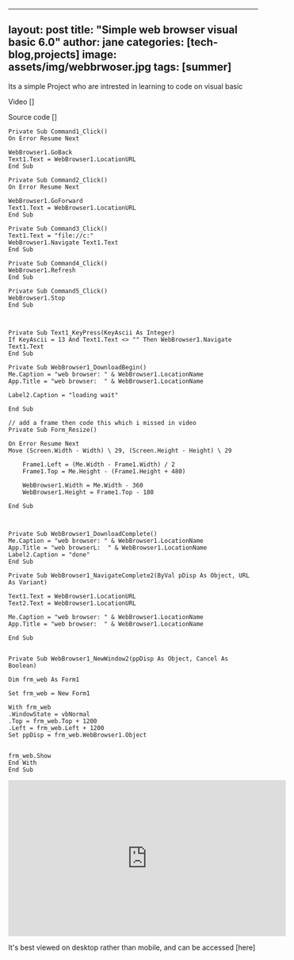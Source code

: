 
---
layout: post
title:  "Simple web browser visual basic 6.0"
author: jane
categories: [tech-blog,projects]
image: assets/img/webbrwoser.jpg
tags: [summer]
---



Its a simple Project who are intrested in learning to code on visual basic

Video []


Source code []


```
Private Sub Command1_Click()
On Error Resume Next

WebBrowser1.GoBack
Text1.Text = WebBrowser1.LocationURL
End Sub

Private Sub Command2_Click()
On Error Resume Next

WebBrowser1.GoForward
Text1.Text = WebBrowser1.LocationURL
End Sub

Private Sub Command3_Click()
Text1.Text = "file://c:"
WebBrowser1.Navigate Text1.Text
End Sub

Private Sub Command4_Click()
WebBrowser1.Refresh
End Sub

Private Sub Command5_Click()
WebBrowser1.Stop
End Sub



Private Sub Text1_KeyPress(KeyAscii As Integer)
If KeyAscii = 13 And Text1.Text <> "" Then WebBrowser1.Navigate Text1.Text
End Sub

Private Sub WebBrowser1_DownloadBegin()
Me.Caption = "web browser: " & WebBrowser1.LocationName
App.Title = "web browser:  " & WebBrowser1.LocationName

Label2.Caption = "loading wait"

End Sub

// add a frame then code this which i missed in video
Private Sub Form_Resize()

On Error Resume Next
Move (Screen.Width - Width) \ 29, (Screen.Height - Height) \ 29

    Frame1.Left = (Me.Width - Frame1.Width) / 2
    Frame1.Top = Me.Height - (Frame1.Height + 480)
    
    WebBrowser1.Width = Me.Width - 360
    WebBrowser1.Height = Frame1.Top - 180

End Sub



Private Sub WebBrowser1_DownloadComplete()
Me.Caption = "web browser: " & WebBrowser1.LocationName
App.Title = "web browserL:  " & WebBrowser1.LocationName
Label2.Caption = "done"
End Sub

Private Sub WebBrowser1_NavigateComplete2(ByVal pDisp As Object, URL As Variant)

Text1.Text = WebBrowser1.LocationURL
Text2.Text = WebBrowser1.LocationURL

Me.Caption = "web browser: " & WebBrowser1.LocationName
App.Title = "web browser:  " & WebBrowser1.LocationName

End Sub


Private Sub WebBrowser1_NewWindow2(ppDisp As Object, Cancel As Boolean)

Dim frm_web As Form1

Set frm_web = New Form1

With frm_web
.WindowState = vbNormal
.Top = frm_web.Top + 1200
.Left = frm_web.Left + 1200
Set ppDisp = frm_web.WebBrowser1.Object


frm_web.Show
End With
End Sub

```
<iframe width="560" height="315" src="https://www.youtube.com/embed/BSCI6QPCnd4" frameborder="0" allow="accelerometer; autoplay; encrypted-media; gyroscope; picture-in-picture" allowfullscreen></iframe>


It's best viewed on desktop rather than mobile, and can be accessed [here]

